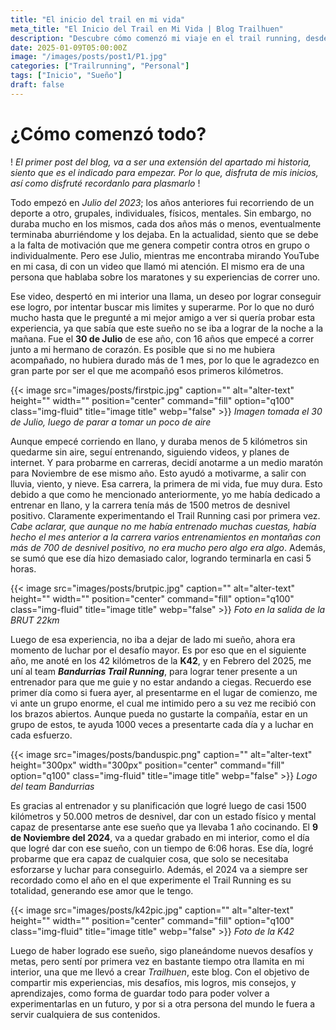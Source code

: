 ```yaml
---
title: "El inicio del trail en mi vida"
meta_title: "El Inicio del Trail en Mi Vida | Blog Trailhuen"
description: "Descubre cómo comenzó mi viaje en el trail running, desde los primeros pasos hasta alcanzar grandes desafíos como la K42. Una historia de pasión y perseverancia."
date: 2025-01-09T05:00:00Z
image: "/images/posts/post1/P1.jpg"
categories: ["Trailrunning", "Personal"]
tags: ["Inicio", "Sueño"]
draft: false
---
```



# ¿Cómo comenzó todo?
! _El primer post del blog, va a ser una extensión del apartado mi historia, siento que es el indicado para empezar. Por lo que, disfruta de mis inicios, así como disfruté recordanlo para plasmarlo_ !

Todo empezó en _Julio del 2023_; los años anteriores fui recorriendo de un deporte a otro, grupales, individuales, físicos, mentales. Sin embargo, no duraba mucho en los mismos, cada dos años más o menos, eventualmente terminaba aburriéndome y los dejaba. En la actualidad, siento que se debe a la falta de motivación que me genera competir contra otros en grupo o individualmente. Pero ese Julio, mientras me encontraba mirando YouTube en mi casa, di con un video que llamó mi atención. El mismo era de una persona que hablaba sobre los maratones y su experiencias de correr uno.

Ese video, despertó en mi interior una llama, un deseo por lograr conseguir ese logro, por intentar buscar mis limites y superarme. Por lo que no duró mucho hasta que le pregunté a mi mejor amigo a ver si quería probar esta experiencia, ya que sabía que este sueño no se iba a lograr de la noche a la mañana. Fue el **30 de Julio** de ese año, con 16 años que empecé a correr junto a mi hermano de corazón. Es posible que si no me hubiera acompañado, no hubiera durado más de 1 mes, por lo que le agradezco en gran parte por ser el que me acompañó esos primeros kilómetros.

{{< image src="images/posts/firstpic.jpg" caption="" alt="alter-text" height="" width="" position="center" command="fill" option="q100" class="img-fluid" title="image title" webp="false" >}}
_Imagen tomada el 30 de Julio, luego de parar a tomar un poco de aire_

Aunque empecé corriendo en llano, y duraba menos de 5 kilómetros sin quedarme sin aire, seguí entrenando, siguiendo videos, y planes de internet. Y para probarme en carreras, decidí anotarme a un medio maratón para Noviembre de ese mismo año. Esto ayudó a motivarme, a salir con lluvia, viento, y nieve. Esa carrera, la primera de mi vida, fue muy dura. Esto debido a que como he mencionado anteriormente, yo me había dedicado a entrenar en llano, y la carrera tenía más de 1500 metros de desnivel positivo. Claramente experimentando el Trail Running casi por primera vez. _Cabe aclarar, que aunque no me había entrenado muchas cuestas, había hecho el mes anterior a la carrera varios entrenamientos en montañas con más de 700 de desnivel positivo, no era mucho pero algo era algo_. Además, se sumó que ese día hizo demasiado calor, logrando terminarla en casi 5 horas.

{{< image src="images/posts/brutpic.jpg" caption="" alt="alter-text" height="" width="" position="center" command="fill" option="q100" class="img-fluid" title="image title" webp="false" >}}
_Foto en la salida de la BRUT 22km_

Luego de esa experiencia, no iba a dejar de lado mi sueño, ahora era momento de luchar por el desafío mayor. Es por eso que en el siguiente año, me anoté en los 42 kilómetros de la **K42**, y en Febrero del 2025, me uní al team **_Bandurrias Trail Running_**, para lograr tener presente a un entrenador para que me guie y no estar andando a ciegas. Recuerdo ese primer día como si fuera ayer, al presentarme en el lugar de comienzo, me vi ante un grupo enorme, el cual me intimido pero a su vez me recibió con los brazos abiertos. Aunque pueda no gustarte la compañía, estar en un grupo de estos, te ayuda 1000 veces a presentarte cada día y a luchar en cada esfuerzo.

{{< image src="images/posts/banduspic.png" caption="" alt="alter-text" height="300px" width="300px" position="center" command="fill" option="q100" class="img-fluid" title="image title" webp="false" >}}
_Logo del team Bandurrias_

Es gracias al entrenador y su planificación que logré luego de casi 1500 kilómetros y 50.000 metros de desnivel, dar con un estado físico y mental capaz de presentarse ante ese sueño que ya llevaba 1 año cocinando. El **9 de Noviembre del 2024**, va a quedar grabado en mi interior, como el día que logré dar con ese sueño, con un tiempo de 6:06 horas. Ese día, logré probarme que era capaz de cualquier cosa, que solo se necesitaba esforzarse y luchar para conseguirlo. Además, el 2024 va a siempre ser recordado como el año en el que experimente el Trail Running es su totalidad, generando ese amor que le tengo.

{{< image src="images/posts/k42pic.jpg" caption="" alt="alter-text" height="" width="" position="center" command="fill" option="q100" class="img-fluid" title="image title" webp="false" >}}
_Foto de la K42_

Luego de haber logrado ese sueño, sigo planeándome nuevos desafíos y metas, pero sentí por primera vez en bastante tiempo otra llamita en mi interior, una que me llevó a crear _Trailhuen_, este blog. Con el objetivo de compartir mis experiencias, mis desafíos, mis logros, mis consejos, y aprendizajes, como forma de guardar todo para poder volver a experimentarlas en un futuro, y por si a otra persona del mundo le fuera a servir cualquiera de sus contenidos. 

